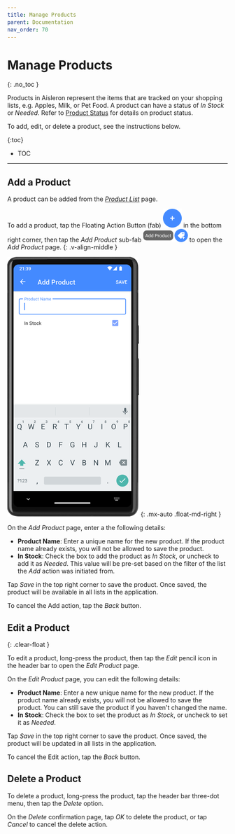 ```yaml
---
title: Manage Products
parent: Documentation
nav_order: 70
---
```


# Manage Products
{: .no_toc }

Products in Aisleron represent the items that are tracked on your shopping lists, e.g. Apples, Milk, or Pet Food. A product can have a status of *In Stock* or *Needed*. Refer to [Product Status]({{site.baseurl}}/docs/documentation/product-status) for details on product status.

To add, edit, or delete a product, see the instructions below.

{:toc}
* TOC

---

## Add a Product  

A product can be added from the [*Product List*](/docs/documentation/product-list) page. 

To add a product, tap the Floating Action Button (fab) ![Fab](/assets/images/screenshots/alr-910-fab-main.png) in the bottom right corner, then tap the *Add Product* sub-fab ![Add Product Fab](/assets/images//screenshots/alr-940-fab-add-product.png) to open the *Add Product* page.
{: .v-align-middle }

![Add Product](/assets/images/screenshots/alr-060-add-product.png)
{: .mx-auto .float-md-right }

On the *Add Product* page, enter a the following details:

* **Product Name**: Enter a unique name for the new product. If the product name already exists, you will not be allowed to save the product.
* **In Stock**: Check the box to add the product as *In Stock*, or uncheck to add it as *Needed*. This value will be pre-set based on the filter of the list the *Add* action was initiated from.

Tap *Save* in the top right corner to save the product. Once saved, the product will be available in all lists in the application.

To cancel the Add action, tap the *Back* button.

## Edit a Product
{: .clear-float }

To edit a product, long-press the product, then tap the *Edit* pencil icon in the header bar to open the *Edit Product* page.

On the *Edit Product* page, you can edit the following details:

* **Product Name**: Enter a new unique name for the new product. If the product name already exists, you will not be allowed to save the product. You can still save the product if you haven't changed the name.
* **In Stock**: Check the box to set the product as *In Stock*, or uncheck to set it as *Needed*. 

Tap *Save* in the top right corner to save the product. Once saved, the product will be updated in all lists in the application.

To cancel the Edit action, tap the *Back* button.

## Delete a Product

To delete a product, long-press the product, tap the header bar three-dot menu, then tap the *Delete* option.

On the *Delete* confirmation page, tap *OK* to delete the product, or tap *Cancel* to cancel the delete action.  